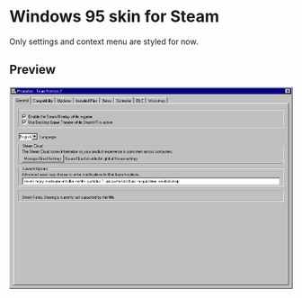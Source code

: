 # Windows 95 skin for Steam
Only settings and context menu are styled for now.

## Preview
![Game Properties](img/game-properties.png)

